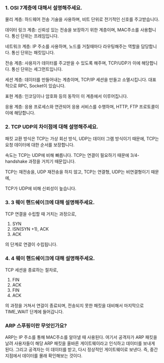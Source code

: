 ### 1. OSI 7계층에 대해서 설명해주세요.
물리 계층: 하드웨어 전송 기술을 사용하며, 비트 단위로 전기적인 신호를 주고받습니다.

데이터 링크 계층: 신뢰성 있는 전송을 보장하기 위한 계층이며, MAC주소를 사용합니다. 통신 단위는 프레임입니다.

네트워크 계층: IP 주소를 사용하며, 노드를 거칠때마다 라우팅해주는 역할을 담당합니다. 통신 단위는 패킷입니다.

전송 계층: 사용자가 데이터를 주고받을 수 있도록 해주며, TCP/UDP가 이에 해당합니다. 통신 단위는 세그먼트입니다.

세션 계층: 데이터를 만들어내는 계층이며, TCP/IP 세션을 만들고 소멸시킵니다. 대표적으로 RPC, Socket이 있습니다.

표현 계층: 인코딩이나 암호화 등의 동작이 이 계층에서 이루어집니다.

응용 계층: 응용 프로세스와 연관되어 응용 서비스를 수행하며, HTTP, FTP 프로토콜이 이에 해당합니다.

### 2. TCP UDP의 차이점에 대해 설명해주세요.
패킷 교환 방식은 TCP는 가상 회선 방식, UDP는 데이터 그램 방식이기 때문에, TCP는 요청 데이터에 대한 순서를 보장합니다.

속도는 TCP는 UDP에 비해 빠릅니다. TCP는 연결이 필요하기 때문에 3/4-handshake 과정을 거치기 때문입니다.

TCP는 재전송을, UDP 재전송을 하지 않고, TCP는 연결형, UDP는 비연결형이기 때문에,

TCP가 UDP에 비해 신뢰성이 높습니다.

### 3. 3 웨이 핸드쉐이크에 대해 설명해주세요.
TCP 연결을 수립할 때 거치는 과정으로,
1. SYN
2. ISN(SYN +1), ACK
3. ACK

의 단계로 연결이 수립됩니다.

### 4. 4 웨이 핸드쉐이크에 대해 설명해주세요.
TCP 세션을 종료하는 절차로,
1. FIN
2. ACK
3. FIN
4. ACK

의 과정을 거쳐서 연걸이 종료되며, 전송되지 못한 패킷을 대비해서 마지막으로 TIME_WAIT 단계에 들어갑니다.

### ARP 스푸핑이란 무엇인가요?

ARP는 IP 주소를 통해 MAC주소를 알아낼 때 사용된다.
여기서 공격자가 ARP 패킷을 날려 사용자들이 해당 ARP 패킷을 올바른 게이트웨이라고 인식하고 데이터를 보내게 된다.
그리고 공격자는 이 데이터를 받고, 다시 정상적인 게이트웨이로 보낸다.
즉, 중간지점에서 데이터를 몰래 확인해보는 것이다.

